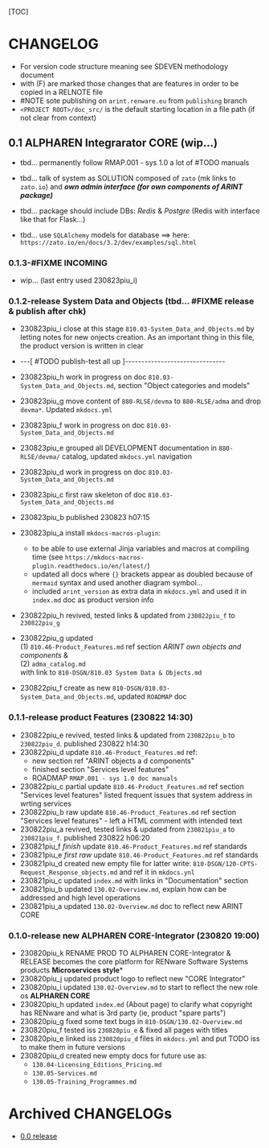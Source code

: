 

[TOC]


# CHANGELOG

- For version code structure meaning see SDEVEN methodology document
- with (F) are marked those changes that are features in order to be copied in a RELNOTE file
- #NOTE sote publishing on `arint.renware.eu` from `publishing` branch
- `<PROJECT ROOT>/doc_src/` is the default starting location in a file path (if not clear from context)



## 0.1 ALPHAREN Integrarator CORE (wip...)

* tbd... permanently follow RMAP.001 - sys 1.0 a lot of #TODO manuals

* tbd... talk of system as SOLUTION composed of `zato` (mk links to `zato.io`) and ***own admin interface (for own components of ARINT package)***
* tbd... package should include DBs: *Redis* & *Postgre* (Redis with interface like that for Flask...)
* tbd... use `SQLAlchemy` models for database ==> here: `https://zato.io/en/docs/3.2/dev/examples/sql.html`


### 0.1.3-#FIXME INCOMING

* wip... (last entry used 230823piu_i)




### 0.1.2-release System Data and Objects (tbd... #FIXME release & publish after chk)

* 230823piu_i close at this stage  `810.03-System_Data_and_Objects.md` by letting notes for new onjects creation. As an important thing in  this file, the product version is written in clear
* ---[ #TODO publish-test all up ]-------------------------------

* 230823piu_h work in progress on doc `810.03-System_Data_and_Objects.md`, section "Object categories and models"
* 230823piu_g move content of `880-RLSE/devma` to `880-RLSE/adma` and drop `devma*`. Updated `mkdocs.yml`
* 230823piu_f work in progress on doc `810.03-System_Data_and_Objects.md`
* 230823piu_e grouped all DEVELOPMENT documentation in `880-RLSE/devma/` catalog, updated `mkdocs.yml` navigation
* 230823piu_d work in progress on doc `810.03-System_Data_and_Objects.md`
* 230823piu_c first raw skeleton of doc `810.03-System_Data_and_Objects.md`
* 230823piu_b published 230823 h07:15
* 230823piu_a install `mkdocs-macros-plugin`:
    *  to be able to use external Jinja variables and macros at compiling time (see `https://mkdocs-macros-plugin.readthedocs.io/en/latest/`)
    *  updated all docs where `{}` brackets appear as doubled because of `mermaid` syntax and used another diagram symbol...
    *  included `arint_version` as extra data in `mkdocs.yml` and used it in `index.md` doc as product version info
* 230822piu_h revived, tested links & updated from `230822piu_f` to `230822piu_g`
* 230822piu_g updated<br>
    (1) `810.46-Product_Features.md` ref section _ARINT own objects and components_ &<br>
    (2) `adma_catalog.md`<br>
    with link to `810-DSGN/810.03 System Data & Objects.md`
* 230822piu_f create as new `810-DSGN/810.03-System_Data_and_Objects.md`, updated `ROADMAP` doc




### 0.1.1-release product Features (230822 14:30)

* 230822piu_e revived, tested links & updated from `230822piu_b` to `230822piu_d`. published 230822 h14:30
* 230822piu_d update `810.46-Product_Features.md` ref:
    * new section ref "ARINT objects a d components"
    * finished section "Services level features"
    * ROADMAP `RMAP.001 - sys 1.0 doc manuals`
* 230822piu_c partial update `810.46-Product_Features.md` ref section "Services level features" listed frequent issues that system address in wrting services
* 230822piu_b raw update `810.46-Product_Features.md` ref section "Services level features" - left a HTML comment with intended text
* 230822piu_a revived, tested links & updated from `230821piu_a` to `230821piu_f`. published 230822 h06:20
* 230821piu_f _finish_ update `810.46-Product_Features.md` ref standards
* 230821piu_e _first raw_ update `810.46-Product_Features.md` ref standards
* 230821piu_d created new empty file for latter write:  `810-DSGN/120-CPTS-Request_Response_objects.md` and ref it in `mkdocs.ynl`
* 230821piu_c updated `index.md` with links in "Documentation" section
* 230821piu_b updated `130.02-Overview.md`, explain how can be addressed and high level operations
* 230821piu_a updated `130.02-Overview.md` doc to reflect new ARINT CORE




### 0.1.0-release new ALPHAREN CORE-Integrator (230820 19:00)

* 230820piu_k RENAME PROD TO ALPHAREN CORE-Integrator & RELEASE becomes the core platform for RENware Software Systems products **Microservices style***
* 230820piu_j updated product logo to reflect new "CORE Integrator"
* 230820piu_i updated `130.02-Overview.md` to start to reflect the new role os **ALPHAREN CORE**
* 230820piu_h updated `index.md` (About page) to clarify what copyright has RENware and what is 3rd party (ie, product "spare parts")
* 230820piu_g fixed some text bugs in `810-DSGN/130.02-Overview.md`
* 230820piu_f tested iss `230820piu_e` & fixed all pages with titles
* 230820piu_e linked iss `230820piu_d` files in `mkdocs.yml` and put TODO iss to make them in future versions
* 230820piu_d created new empty docs for future use as:
    * `130.04-Licensing_Editions_Pricing.md`
    * `130.05-Services.md`
    * `130.05-Training_Programmes.md`










# Archived CHANGELOGs

* [0.0 release](version_history/CHANGELOG_v0.0.md)


